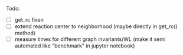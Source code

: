 Todo:

- [ ] get_rc fixen
- [ ] extend reaction center to neighborhood (maybe directly in get_rc() method)
- [ ] measure times for different graph invariants/WL (make it semi automated like "benchmark" in jupyter notebook)
